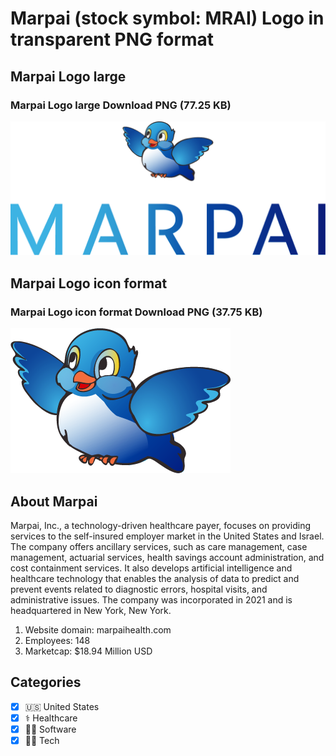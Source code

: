 # Marpai (stock symbol: MRAI) Logo in transparent PNG format

## Marpai Logo large

### Marpai Logo large Download PNG (77.25 KB)

![Marpai Logo large Download PNG (77.25 KB)](/img/orig/MRAI_BIG-bb9dc84b.png)

## Marpai Logo icon format

### Marpai Logo icon format Download PNG (37.75 KB)

![Marpai Logo icon format Download PNG (37.75 KB)](/img/orig/MRAI-fc17d66e.png)

## About Marpai

Marpai, Inc., a technology-driven healthcare payer, focuses on providing services to the self-insured employer market in the United States and Israel. The company offers ancillary services, such as care management, case management, actuarial services, health savings account administration, and cost containment services. It also develops artificial intelligence and healthcare technology that enables the analysis of data to predict and prevent events related to diagnostic errors, hospital visits, and administrative issues. The company was incorporated in 2021 and is headquartered in New York, New York.

1. Website domain: marpaihealth.com
2. Employees: 148
3. Marketcap: $18.94 Million USD


## Categories
- [x] 🇺🇸 United States
- [x] ⚕️ Healthcare
- [x] 👨‍💻 Software
- [x] 👩‍💻 Tech
